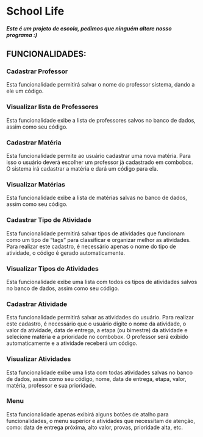 # School Life
##### Este é um projeto de escola, pedimos que ninguém altere nosso programa :) 

## FUNCIONALIDADES:

### Cadastrar Professor
Esta funcionalidade permitirá salvar o nome do professor sistema, dando a ele um código.

### Visualizar lista de Professores
Esta funcionalidade exibe a lista de professores salvos no banco de dados, assim como seu código.

### Cadastrar Matéria
Esta funcionalidade permite ao usuário cadastrar uma nova matéria. Para isso o usuário deverá escolher um professor já cadastrado em combobox. O sistema irá cadastrar a matéria e dará um código para ela.

### Visualizar Matérias
Esta funcionalidade exibe a lista de matérias salvas no banco de dados, assim como seu código.

### Cadastrar Tipo de Atividade
Esta funcionalidade permitirá salvar tipos de atividades que funcionam como um tipo de “tags” para classificar e organizar melhor as atividades. Para realizar este cadastro, é necessário apenas o nome do tipo de atividade, o código é gerado automaticamente.

### Visualizar Tipos de Atividades
Esta funcionalidade exibe uma lista com todos os tipos de atividades salvos no banco de dados, assim como seu código.

### Cadastrar Atividade
Esta funcionalidade permitirá salvar as atividades do usuário. Para realizar este cadastro, é necessário que o usuário digite o nome da atividade, o valor da atividade, data de entrega, a etapa (ou bimestre) da atividade e selecione matéria e a prioridade no combobox. O professor será exibido automaticamente e a atividade receberá um código.

### Visualizar Atividades
Esta funcionalidade exibe uma lista com todas atividades salvas no banco de dados, assim como seu código, nome, data de entrega, etapa, valor, matéria, professor e sua prioridade.

### Menu
Esta funcionalidade apenas exibirá alguns botões de atalho para funcionalidades, o menu superior e atividades que necessitam de atenção, como: data de entrega próxima, alto valor, provas, prioridade alta, etc.

